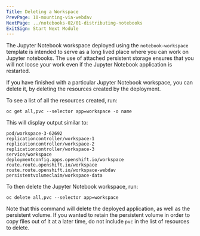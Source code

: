 ```yaml
---
Title: Deleting a Workspace
PrevPage: 10-mounting-via-webdav
NextPage: ../notebooks-02/01-distributing-notebooks
ExitSign: Start Next Module
---
```


The Jupyter Notebook workspace deployed using the `notebook-workspace` template is intended to serve as a long lived place where you can work on Jupyter notebooks. The use of attached persistent storage ensures that you will not loose your work even if the Jupyter Notebook application is restarted.

If you have finished with a particular Jupyter Notebook workspace, you can delete it, by deleting the resources created by the deployment.

To see a list of all the resources created, run:

```execute
oc get all,pvc --selector app=workspace -o name
```

This will display output similar to:

```
pod/workspace-3-62692
replicationcontroller/workspace-1
replicationcontroller/workspace-2
replicationcontroller/workspace-3
service/workspace
deploymentconfig.apps.openshift.io/workspace
route.route.openshift.io/workspace
route.route.openshift.io/workspace-webdav
persistentvolumeclaim/workspace-data
```

To then delete the Jupyter Notebook workspace, run:

```execute
oc delete all,pvc --selector app=workspace
```

Note that this command will delete the deployed application, as well as the persistent volume. If you wanted to retain the persistent volume in order to copy files out of it at a later time, do not include `pvc` in the list of resources to delete.
